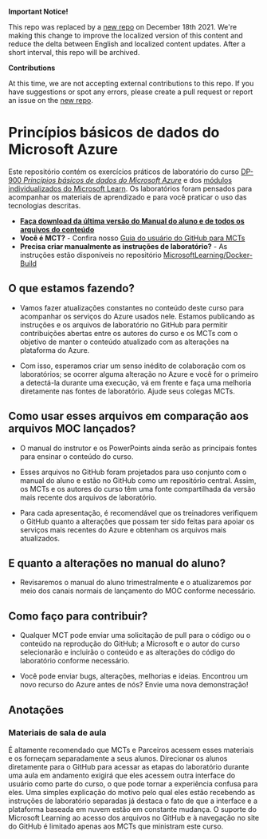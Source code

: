 **Important Notice!**

This repo was replaced by a [new repo](https://github.com/MicrosoftLearning/DP-900T00A-Azure-Data-Fundamentals.pt-br) on December 18th 2021. We're making this change to improve the localized version of this content and reduce the delta between English and localized content updates. 
After a short interval, this repo will be archived.

**Contributions**

At this time, we are not accepting external contributions to this repo. If you have suggestions or spot any errors, please create a pull request or report an issue on the [new repo](https://github.com/MicrosoftLearning/DP-900T00A-Azure-Data-Fundamentals.pt-br).

# Princípios básicos de dados do Microsoft Azure

Este repositório contém os exercícios práticos de laboratório do curso [DP-900 *Princípios básicos de dados do Microsoft Azure*](https://docs.microsoft.com/pt-br/learn/certifications/courses/dp-900t00) e dos [módulos individualizados do Microsoft Learn](https://docs.microsoft.com/pt-br/users/23110622/collections/0kjyh8rn5gdrjj/). Os laboratórios foram pensados para acompanhar os materiais de aprendizado e para você praticar o uso das tecnologias descritas. 

- **[Faça download da última versão do Manual do aluno e de todos os arquivos do conteúdo](../../releases/latest)**
- **Você é MCT?** - Confira nosso [Guia do usuário do GitHub para MCTs](https://microsoftlearning.github.io/MCT-User-Guide/)
- **Precisa criar manualmente as instruções de laboratório?** -  As instruções estão disponíveis no repositório [MicrosoftLearning/Docker-Build](https://github.com/MicrosoftLearning/Docker-Build)

## O que estamos fazendo?

- Vamos fazer atualizações constantes no conteúdo deste curso para acompanhar os serviços do Azure usados nele.  Estamos publicando as instruções e os arquivos de laboratório no GitHub para permitir contribuições abertas entre os autores do curso e os MCTs com o objetivo de manter o conteúdo atualizado com as alterações na plataforma do Azure.

- Com isso, esperamos criar um senso inédito de colaboração com os laboratórios; se ocorrer alguma alteração no Azure e você for o primeiro a detectá-la durante uma execução, vá em frente e faça uma melhoria diretamente nas fontes de laboratório.  Ajude seus colegas MCTs.

## Como usar esses arquivos em comparação aos arquivos MOC lançados?

- O manual do instrutor e os PowerPoints ainda serão as principais fontes para ensinar o conteúdo do curso.

- Esses arquivos no GitHub foram projetados para uso conjunto com o manual do aluno e estão no GitHub como um repositório central. Assim, os MCTs e os autores do curso têm uma fonte compartilhada da versão mais recente dos arquivos de laboratório.

- Para cada apresentação, é recomendável que os treinadores verifiquem o GitHub quanto a alterações que possam ter sido feitas para apoiar os serviços mais recentes do Azure e obtenham os arquivos mais atualizados.

## E quanto a alterações no manual do aluno?

- Revisaremos o manual do aluno trimestralmente e o atualizaremos por meio dos canais normais de lançamento do MOC conforme necessário.

## Como faço para contribuir?

- Qualquer MCT pode enviar uma solicitação de pull para o código ou o conteúdo na reprodução do GitHub; a Microsoft e o autor do curso selecionarão e incluirão o conteúdo e as alterações do código do laboratório conforme necessário.

- Você pode enviar bugs, alterações, melhorias e ideias.  Encontrou um novo recurso do Azure antes de nós?  Envie uma nova demonstração!

## Anotações

### Materiais de sala de aula

É altamente recomendado que MCTs e Parceiros acessem esses materiais e os forneçam separadamente a seus alunos.  Direcionar os alunos diretamente para o GitHub para acessar as etapas do laboratório durante uma aula em andamento exigirá que eles acessem outra interface do usuário como parte do curso, o que pode tornar a experiência confusa para eles. Uma simples explicação do motivo pelo qual eles estão recebendo as instruções de laboratório separadas já destaca o fato de que a interface e a plataforma baseada em nuvem estão em constante mudança. O suporte do Microsoft Learning ao acesso dos arquivos no GitHub e à navegação no site do GitHub é limitado apenas aos MCTs que ministram este curso.

